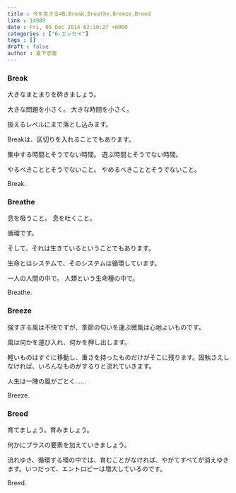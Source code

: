 ```yaml
---
title : 今を生きる4B:Break,Breathe,Breeze,Breed
link : 14989
date : Fri, 05 Dec 2014 02:10:27 +0000
categories : ["6-エッセイ"]
tags : []
draft : false
author : 倉下忠憲
---
```


<H3>Break</H3>

大きなまとまりを砕きましょう。

大きな問題を小さく。
大きな時間を小さく。

扱えるレベルにまで落とし込みます。

Breakは、区切りを入れることでもあります。

集中する時間とそうでない時間。
遊ぶ時間とそうでない時間。

やるべきこととそうでないこと。
やめるべきこととそうでないこと。

Break.

<H3>Breathe</H3>

息を吸うこと。
息を吐くこと。

循環です。

そして、それは生きているということでもあります。

生命とはシステムで、そのシステムは循環しています。

一人の人間の中で。
人類という生命種の中で。

Breathe.

<H3>Breeze</H3>

強すぎる風は不快ですが、季節の匂いを運ぶ微風は心地よいものです。

風は何かを運び入れ、何かを押し出します。

軽いものはすぐに移動し、重さを持ったものだけがそこに残ります。固執さえしなければ、いろんなものがするりと流れていきます。

人生は一陣の風がごとく……

Breeze.

<H3>Breed</H3>

育てましょう。育みましょう。

何かにプラスの要素を加えていきましょう。

流れゆき、循環する環の中では、育むことがなければ、やがてすべてが消えゆきます。いつだって、エントロピーは増大しているのです。

Breed.
